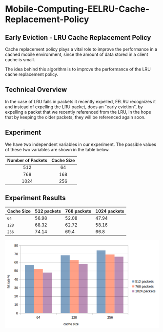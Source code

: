 # Mobile-Computing-EELRU-Cache-Replacement-Policy
## Early Eviction - LRU Cache Replacement Policy

Cache replacement policy plays a vital role to improve the performance in a cached mobile environment, since the amount of data stored in a client cache is small.

The idea behind this algorithm is to improve the performance of the LRU cache replacement policy.

## Technical Overview
In the case of LRU fails in packets it recently expelled, EELRU recognizes it and instead of expelling the LRU packet, does an "early eviction", by expelling a packet that we recently referenced from the LRU, in the hope that by keeping the older packets, they will be referenced again soon.

## Experiment
We have two independent variables in our experiment. The possible values of these two variables are shown in the table below.

| Number of Packets | Cache Size |
|       :---:        |    :---:    |
|        512        |     64     |
|        768        |     168    |
|        1024       |     256    |

## Experiment Results

| Cache Size | 512 packets | 768 packets |  1024 packets |
|    ---     | ---         | ---         | ---           |
| `64`       | 56.98       | 52.08       | 47.94         |
| `128`      | 68.32       | 62.72       | 58.16         |
| `256`      | 74.14       | 69.4        | 66.8          |

![alt text](https://github.com/ceffrosynis/Mobile-Computing-EELRU-Cache-Replacement-Policy/blob/main/hitRate.png)
